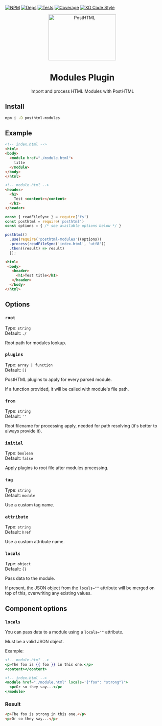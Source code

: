 [![NPM][npm]][npm-url]
[![Deps][deps]][deps-url]
[![Tests][travis]][travis-url]
[![Coverage][cover]][cover-url]
[![XO Code Style][style]][style-url]

<div align="center">
  <img width="220" height="150" title="PostHTML" src="http://posthtml.github.io/posthtml/logo.svg">
  <h1>Modules Plugin</h1>
  <p>Import and process HTML Modules with PostHTML</p>
</div>

## Install

```bash
npm i -D posthtml-modules
```

## Example

```html
<!-- index.html -->
<html>
<body>
  <module href="./module.html">
    title
  </module>
</body>
</html>
```

```html
<!-- module.html -->
<header>
  <h1>
    Test <content></content>
  </h1>
</header>
```

```js
const { readFileSync } = require('fs')
const posthtml = require('posthtml')
const options = { /* see available options below */ }

posthtml()
  .use(require('posthtml-modules')(options))
  .process(readFileSync('index.html', 'utf8'))
  .then((result) => result)
  });
```

```html
<html>
 <body>
   <header>
     <h1>Test title</h1>
   </header>
  </body>
</html>
```

## Options

### `root`

Type: `string`\
Default: `./`

Root path for modules lookup.

### `plugins`

Type: `array | function`\
Default: `[]`

PostHTML plugins to apply for every parsed module. 

If a function provided, it will be called with module's file path.

### `from`

Type: `string`\
Default: `''`

Root filename for processing apply, needed for path resolving (it's better to always provide it).

### `initial`

Type: `boolean`\
Default: `false`

Apply plugins to root file after modules processing.

### `tag`

Type: `string`\
Default: `module`

Use a custom tag name.

### `attribute`

Type: `string`\
Default: `href`

Use a custom attribute name.

### `locals`

Type: `object`\
Default: `{}`

Pass data to the module.

If present, the JSON object from the `locals=""` attribute will be merged on top of this, overwriting any existing values.

## Component options

### `locals`

You can pass data to a module using a `locals=""` attribute.

Must be a valid JSON object.

Example:

```handlebars
<!-- module.html -->
<p>The foo is {{ foo }} in this one.</p>
<content></content>
```

```handlebars
<!-- index.html -->
<module href="./module.html" locals='{"foo": "strong"}'>
  <p>Or so they say...</p>
</module>
```

### Result

```html
<p>The foo is strong in this one.</p>
<p>Or so they say...</p>
```

[npm]: https://img.shields.io/npm/v/posthtml-modules.svg
[npm-url]: https://npmjs.com/package/posthtml-modules

[deps]: https://david-dm.org/posthtml/posthtml-modules.svg
[deps-url]: https://david-dm.org/posthtml/posthtml-modules

[style]: https://img.shields.io/badge/code_style-XO-5ed9c7.svg
[style-url]: https://github.com/sindresorhus/xo

[travis]: http://img.shields.io/travis/posthtml/posthtml-modules.svg
[travis-url]: https://travis-ci.org/posthtml/posthtml-modules

[cover]: https://coveralls.io/repos/github/posthtml/posthtml-modules/badge.svg?branch=master
[cover-url]: https://coveralls.io/github/posthtml/posthtml-modules?branch=master
